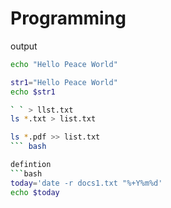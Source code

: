 

# Programming

output   
```bash
echo "Hello Peace World"

str1="Hello Peace World"
echo $str1
```

```bash
` ` > llst.txt
ls *.txt > list.txt

ls *.pdf >> list.txt
``` bash

defintion    
```bash
today='date -r docs1.txt "%+Y%m%d'
echo $today

```
